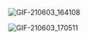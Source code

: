 
![GIF-210603_164108](https://user-images.githubusercontent.com/84358773/120664666-6a6da180-c48b-11eb-8b39-715e55888417.gif)

![GIF-210603_170511](https://user-images.githubusercontent.com/84358773/120667703-09939880-c48e-11eb-84b2-d53bea25cbdd.gif)
